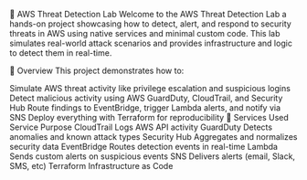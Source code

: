 🔐 AWS Threat Detection Lab
Welcome to the AWS Threat Detection Lab a hands-on project showcasing how to detect, alert, and respond to security threats in AWS using native services and minimal custom code. This lab simulates real-world attack scenarios and provides infrastructure and logic to detect them in real-time.

🧭 Overview
This project demonstrates how to:

Simulate AWS threat activity like privilege escalation and suspicious logins
Detect malicious activity using AWS GuardDuty, CloudTrail, and Security Hub
Route findings to EventBridge, trigger Lambda alerts, and notify via SNS
Deploy everything with Terraform for reproducibility
🧰 Services Used
Service	Purpose
CloudTrail	Logs AWS API activity
GuardDuty	Detects anomalies and known attack types
Security Hub	Aggregates and normalizes security data
EventBridge	Routes detection events in real-time
Lambda	Sends custom alerts on suspicious events
SNS	Delivers alerts (email, Slack, SMS, etc)
Terraform	Infrastructure as Code
